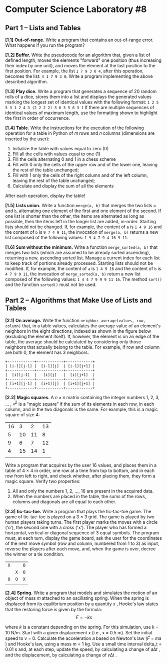 # Computer Science Laboratory \#8

## Part 1 – Lists and Tables

**[1.1]** **Out-of-range.**
Write a program that contains an out-of-range error. What happens if you run the program?

**[1.2]** **Buffer.**
Write the pseudocode for an algorithm that, given a list of defined length, moves the
elements "forward" one position (thus increasing their index by one unit), and moves the element at
the last position to the first position. For example, the list `1 7 9 3 0 4`, after this operation,
becomes the list: `4 1 7 9 3 0`. Write a program implementing the above described algorithm.


**[1.3]** **Play dice.**
Write a program that generates a sequence of 20 random rolls of a dice, stores them into a list and displays the generated values marking the longest set of identical values with the following format:
`1 2 5 5 3 1 2 4 3 (2 2 2 2) 3 6 5 5 6 3 1`
If there are multiple sequences of identical values of maximum length, use the formatting shown to highlight the first in order of occurrence.

**[1.4]** **Table.** Write the instructions for the execution of the following operation for a table in Python of 𝑚 rows and 𝑛 columns (dimensions are inserted by the user): 

1. Initialize the table with values equal to zero (0)
2. Fill all the cells with values equal to one (1)
3. Fill the cells alternating 0 and 1 in a chess scheme
4. Fill with 0 only the cells of the upper row and of the lower one, leaving the rest of the table unchanged;
5. Fill with 1 only the cells of the right column and of the left column, leaving the rest of the table unchanged;
6. Calculate and display the sum of all the elements

After each operation, display the table!

**[1.5]** **Lists union.** 
Write a function `merge(a, b)` that merges the two lists `a` and `b`, alternating
one element of the first and one element of the second. If one list is shorter than the other, the
items are alternated as long as possible, then the items left in the longer list are added, in-order. Starting lists should not be changed. If, for example, the content of `a` is `1 4 9 16`
and the content of `b` is `9 7 4 9 11`, the invocation of `merge(a, b)` returns a new list composed
of the following values: `1 9 4 7 9 4 16 9 11`. 


**[1.6]** **Sum without the minimum.** Write a function `merge_sorted(a, b)` that merges two lists (which
are assumed to be already sorted ascending), returning a new, ascending sorted list. Manage a
current index for each list to keep track of portions already processed. Starting lists should not be
modified. If, for example, the content of `a` is `1 4 9 16` and the content of `b` is `4 7 9 9 11`, the
invocation of `merge_sorted(a, b)` return a new list composed of the following values: `1 4 4 7 9 9 9 11 16`. The method `sort()` and the function `sorted()` must not be used. 

## Part 2 – Algorithms that Make Use of Lists and Tables

**[2.1]** **On average.** Write the function `neighbor_average(values, row, column)` that, in a
table values, calculates the average value of an element's neighbors in the eight directions,
indexed as shown in the figure below (excluding the element itself). If, however, the element is on
an edge of the table, the average should be calculated by considering only those neighbors that
actually belong to the table. For example, if row and column are both 0, the element has 3
neighbors. 

```
+------------+------------+------------+
| [i-1][j-1] |  [i-1][j]  | [i-1][j+1] |
+------------+------------+------------+
|  [i][j-1]  |   [i][j]   |  [i][j+1]  |
+------------+------------+------------+
| [i+1][j-1] |  [i+1][j]  | [i+1][j+1] |
+------------+------------+------------+
```

**[2.2]** **Magic squares.** A 𝑛 × 𝑛 matrix containing the integer numbers 1, 2, 3, ... , $𝑛^2$ is a “magic
square” if the sum of its elements in each row, in each column, and in the two diagonals is the same.
For example, this is a magic square of size 4:

|    |    |    |    |
|----|----|----|----|
| 16 |  3 |  2 | 13 |
|  5 | 10 | 11 |  8 |
|  9 |  6 |  7 | 12 |
|  4 | 15 | 14 |  1 |
|    |    |    |    |

Write a program that acquires by the user 16 values, and places them in a table of 4 × 4 in order,
one row at a time from top to bottom, and in each row from left to right, and check whether, after
placing them, they form a magic square. Verify two properties:

1. All and only the numbers 1, 2, ..., 16 are present in the acquired data.
2. When the numbers are placed in the table, the sums of the rows, columns and diagonals are
all equal to each other.

**[2.3]** **tic-tac-toe.**  Write a program that plays the tic-tac-toe game. The game of tic-tac-toe is played on a 3 × 3 grid. The game is played by two human players taking turns. The first player marks the moves with a circle ('o'), the second one with a cross ('x'). The player who has formed a horizontal, vertical or diagonal sequence of 3 equal symbols. The program must, at each turn, display the game board, ask the user for the coordinates of the next move symbol (row and column, numbered from 1 to 3) as input, reverse the players after each move, and, when the game is over,
decree the winner or a tie condition.

|     |     |     |
|-----|-----|-----|
| `X` |     | `O` |
|     | `X` | `O` |
| `O` | `O` | `X` |
|     |     |     |

**[2.4]** **Spring.**  Write a program that models and simulates the motion of an object of mass 𝑚
attached to an oscillating spring. When the spring is displaced from its equilibrium position by a
quantity 𝑥 , Hooke's law states that the restoring force is given by the formula: 
$$F = -kx $$

where 𝑘 is a constant depending on the spring. For this simulation, use k = 10 N/m. Start with a
given displacement 𝑥 (i.e., x = 0.5 m). Set the initial speed to v = 0. Calculate the acceleration
𝑎 based on Newton's law (𝐹 = 𝑚𝑎 ) and Hooke's law, using a mass m = 1 kg. Use a small time
interval delta_t = 0.01 s and, at each step, update the speed, by calculating a change of 𝑎Δ𝑡 ,
and the displacement, by calculating a change of 𝑣Δ𝑡 .